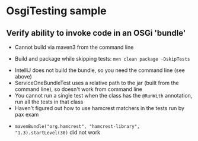 # OsgiTesting sample
## Verify ability to invoke code in an OSGi 'bundle'

* Cannot build via maven3 from the command line
 + Build and package while skipping tests: `mvn clean package -DskipTests`
* IntelliJ does not build the bundle, so you need the command line (see above)
* ServiceOneBundleTest uses a relative path to the jar (built from the command line), so doesn't work from command line
* You cannot run a single test when the class has the `@RunWith` annotation, run all the tests in that class
* Haven't figured out how to use hamcrest matchers in the tests run by pax exam
 + `mavenBundle("org.hamcrest", "hamcrest-library", "1.3).startLevel(30)` did not work


